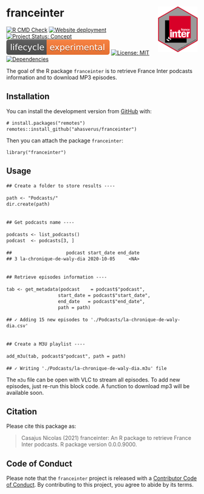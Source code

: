 <!-- README.md is generated from README.Rmd. Please edit that file -->

# franceinter <img src="man/figures/hexsticker.png" height="120" align="right"/>

<!-- badges: start -->

[![R CMD
Check](https://github.com/ahasverus/franceinter/actions/workflows/R-CMD-check.yaml/badge.svg)](https://github.com/ahasverus/franceinter/actions/workflows/R-CMD-check.yaml)
[![Website
deployment](https://github.com/ahasverus/franceinter/actions/workflows/pkgdown.yaml/badge.svg)](https://github.com/ahasverus/franceinter/actions/workflows/pkgdown.yaml)
[![Project Status:
Concept](https://www.repostatus.org/badges/latest/concept.svg)](https://www.repostatus.org/#concept)
[![LifeCycle](man/figures/lifecycle/lifecycle-experimental.svg)](https://lifecycle.r-lib.org/articles/stages.html#experimental)
[![License:
MIT](https://img.shields.io/badge/License-MIT-yellow.svg)](https://choosealicense.com/licenses/mit/)
[![Dependencies](https://img.shields.io/badge/dependencies-3/40-green?style=flat)](#)
<!-- badges: end -->

The goal of the R package `franceinter` is to retrieve France Inter
podcasts information and to download MP3 episodes.

## Installation

You can install the development version from
[GitHub](https://github.com/) with:

    # install.packages("remotes")
    remotes::install_github("ahasverus/franceinter")

Then you can attach the package `franceinter`:

    library("franceinter")

## Usage

    ## Create a folder to store results ----

    path <- "Podcasts/"
    dir.create(path)


    ## Get podcasts name ----

    podcasts <- list_podcasts()
    podcast  <- podcasts[3, ]

    ##                    podcast start_date end_date
    ## 3 la-chronique-de-waly-dia 2020-10-05     <NA>


    ## Retrieve episodes information ----

    tab <- get_metadata(podcast    = podcast$"podcast", 
                       start_date = podcast$"start_date", 
                       end_date   = podcast$"end_date", 
                       path = path)

    ## ✓ Adding 15 new episodes to './Podcasts/la-chronique-de-waly-dia.csv' 


    ## Create a M3U playlist ----

    add_m3u(tab, podcast$"podcast", path = path)

    ## ✓ Writing './Podcasts/la-chronique-de-waly-dia.m3u' file

The `m3u` file can be open with VLC to stream all episodes. To add new
episodes, just re-run this block code. A function to download mp3 will
be available soon.

## Citation

Please cite this package as:

> Casajus Nicolas (2021) franceinter: An R package to retrieve France
> Inter podcasts. R package version 0.0.0.9000.

## Code of Conduct

Please note that the `franceinter` project is released with a
[Contributor Code of
Conduct](https://contributor-covenant.org/version/2/0/CODE_OF_CONDUCT.html).
By contributing to this project, you agree to abide by its terms.
